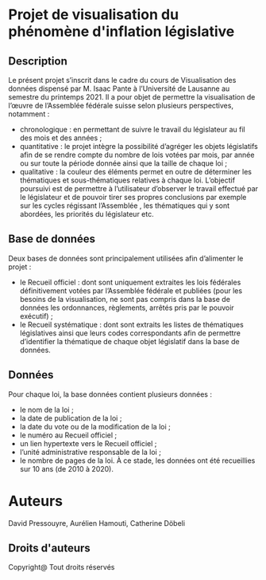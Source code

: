 # Projet de visualisation du phénomène d'inflation législative

## Description
Le présent projet s’inscrit dans le cadre du cours de Visualisation des données dispensé par M. Isaac Pante à l’Université de Lausanne au semestre du printemps 2021. Il a pour objet de permettre la visualisation de l’œuvre de l’Assemblée fédérale suisse selon plusieurs perspectives, notamment : 
-	chronologique : en permettant de suivre le travail du législateur au fil des mois et des années ; 
-	quantitative : le projet intègre la possibilité d’agréger les objets législatifs afin de se rendre compte du nombre de lois votées par mois, par année ou sur toute la période donnée ainsi que la taille de chaque loi ; 
-	qualitative : la couleur des éléments permet en outre de déterminer les thématiques et sous-thématiques relatives à chaque loi.
L’objectif poursuivi est de permettre à l’utilisateur d’observer le travail effectué par le législateur et de pouvoir tirer ses propres conclusions par exemple sur les cycles régissant l’Assemblée , les thématiques qui y sont abordées, les priorités du législateur etc. 

## Base de données
Deux bases de données sont principalement utilisées afin d’alimenter le projet : 
-	le Recueil officiel : dont sont uniquement extraites les lois fédérales définitivement votées par l’Assemblée fédérale et publiées (pour les besoins de la visualisation, ne sont pas compris dans la base de données les ordonnances, règlements, arrêtés pris par le pouvoir exécutif) ; 
-	le Recueil systématique : dont sont extraits les listes de thématiques législatives ainsi que leurs codes correspondants afin de permettre d’identifier la thématique de chaque objet législatif dans la base de données.

## Données
Pour chaque loi, la base données contient plusieurs données : 
-	le nom de la loi ;
-	la date de publication de la loi ;
-	la date du vote ou de la modification de la loi ;
-	le numéro au Recueil officiel ;
-	un lien hypertexte vers le Recueil officiel ;
-	l’unité administrative responsable de la loi ; 
-	le nombre de pages de la loi.
À ce stade, les données ont été recueillies sur 10 ans (de 2010 à 2020).

# Auteurs
David Pressouyre, Aurélien Hamouti, Catherine Döbeli

## Droits d'auteurs
Copyright@ Tout droits réservés
